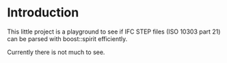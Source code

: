 # Introduction

This little project is a playground to see if IFC STEP files (ISO 10303 part 21) can be parsed with
boost::spirit efficiently.

Currently there is not much to see.
